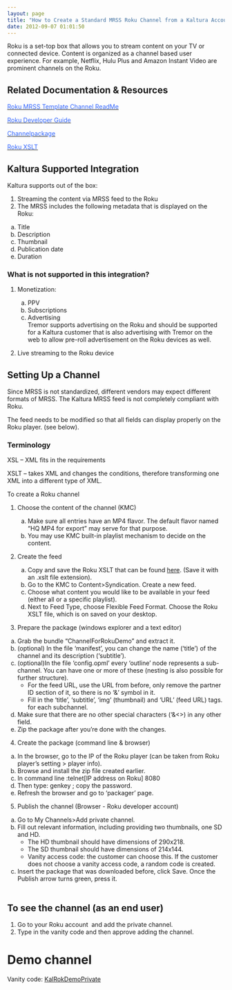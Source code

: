 ```yaml
---
layout: page
title: "How to Create a Standard MRSS Roku Channel from a Kaltura Account "
date: 2012-09-07 01:01:50
---
```


Roku is a set-top box that allows you to stream content on your TV or connected device. Content is organized as a channel based user experience. For example, Netflix, Hulu Plus and Amazon Instant Video are prominent channels on the Roku. 

## Related Documentation & Resources

<span style="color: #3366ff;"><a href="http://knowledge.kaltura.com/node/661" target="_blank"><span style="color: #3366ff;">Roku MRSS Template Channel ReadMe</span></a> </span>

<span style="color: #3366ff;"><a href="http://knowledge.kaltura.com/node/657"><span style="color: #3366ff;">Roku Developer Guide</span></a></span>

<span style="color: #3366ff;"><a href="http://knowledge.kaltura.com/node/657"></a><a href="http://knowledge.kaltura.com/node/658" target="_blank"><span style="color: #3366ff;">Channelpackage</span></a></span>

<span style="color: #3366ff;"><a href="http://knowledge.kaltura.com/node/660" target="_blank"><span style="color: #3366ff;">Roku XSLT</span></a></span>

## Kaltura Supported Integration

Kaltura supports out of the box:

1.  Streaming the content via MRSS feed to the Roku
2.  The MRSS includes the following metadata that is displayed on the Roku:
<ol style="list-style-type: lower-alpha;">
  <li>
    Title
  </li>
  <li>
    Description
  </li>
  <li>
    Thumbnail
  </li>
  <li>
    Publication date
  </li>
  <li>
    Duration
  </li>
</ol>

### What is not supported in this integration?

1.  Monetization:<ol style="list-style-type: lower-alpha;">
      <li>
        PPV
      </li>
      <li>
        Subscriptions
      </li>
      <li>
        Advertising<br />Tremor supports advertising on the Roku and should be supported for a Kaltura customer that is also advertising with Tremor on the web to allow pre-roll advertisement on the Roku devices as well. 
      </li>
    </ol>

2.  Live streaming to the Roku device

## Setting Up a Channel

Since MRSS is not standardized, different vendors may expect different formats of MRSS. The Kaltura MRSS feed is not completely compliant with Roku.

The feed needs to be modified so that all fields can display properly on the Roku player. (see below).

### Terminology

XSL – XML fits in the requirements

XSLT – takes XML and changes the conditions, therefore transforming one XML into a different type of XML. 

<p class="mce-procedure">
  To create a Roku channel
</p>

1.  Choose the content of the channel (KMC)<ol style="list-style-type: lower-alpha;">
      <li>
        Make sure all entries have an MP4 flavor. The default flavor named “HQ MP4 for export” may serve for that purpose.
      </li>
      <li>
        You may use KMC built-in playlist mechanism to decide on the content.
      </li>
    </ol>

2.  Create the feed<ol style="list-style-type: lower-alpha;">
      <li>
        Copy and save the Roku XSLT that can be found <a href="http://knowledge.kaltura.com/node/660">here</a><span class="s1">. (Save it with an .xslt file extension).</span>
      </li>
      <li>
        Go to the KMC to Content>Syndication. Create a new feed.
      </li>
      <li>
        Choose what content you would like to be available in your feed (either all or a specific playlist).
      </li>
      <li>
        Next to Feed Type, choose Flexible Feed Format. Choose the Roku XSLT file, which is on saved on your desktop.
      </li>
    </ol>

3.  Prepare the package (windows explorer and a text editor)
<ol style="list-style-type: lower-alpha;">
  <li>
    Grab the bundle “ChannelForRokuDemo” and extract it.
  </li>
  <li>
    (optional) In the file ‘manifest’, you can change the name (‘title’) of the channel and its description (‘subtitle’).
  </li>
  <li>
    (optional)In the file ‘config.opml’ every ‘outline’ node represents a sub-channel. You can have one or more of these (nesting is also possible for further structure). <br /><ul>
      <li>
        For the feed URL, use the URL from before, only remove the partner ID section of it, so there is no ‘&’ symbol in it.
      </li>
      <li>
        Fill in the ‘title’, ‘subtitle’, ‘img’ (thumbnail) and ‘URL’ (feed URL) tags. for each subchannel.
      </li>
    </ul>
  </li>
  
  <li>
    Make sure that there are no other special characters (‘&<>) in any other field.
  </li>
  <li>
    Zip the package after you’re done with the changes.
  </li>
</ol>

4.  Create the package (command line & browser)
<ol style="list-style-type: lower-alpha;">
  <li>
    In the browser, go to the IP of the Roku player (can be taken from Roku player’s setting > player info).
  </li>
  <li>
    Browse and install the zip file created earlier.
  </li>
  <li>
    In command line :telnet[IP address on Roku] 8080
  </li>
  <li>
    Then type: genkey ; copy the password.
  </li>
  <li>
    Refresh the browser and go to ‘packager’ page.
  </li>
</ol>

5.  Publish the channel (Browser - Roku developer account)
<ol style="list-style-type: lower-alpha;">
  <li>
    Go to My Channels>Add private channel.
  </li>
  <li>
    Fill out relevant information, including providing two thumbnails, one SD and HD.<br /><ul>
      <li>
        The HD thumbnail should have dimensions of 290x218.
      </li>
      <li>
        The SD thumbnail should have dimensions of 214x144.
      </li>
      <li>
        Vanity access code: the customer can choose this. If the customer does not choose a vanity access code, a random code is created.
      </li>
    </ul>
  </li>
  
  <li>
    Insert the package that was downloaded before, click Save. Once the Publish arrow turns green, press it.<br /><br />
  </li>
</ol>

<h2 class="mce-procedure">
  To see the channel (as an end user)
</h2>

1.  Go to your Roku account  and add the private channel.
2.  Type in the vanity code and then approve adding the channel.

# Demo channel

Vanity code: <a href="https://owner.roku.com/add/KalRokDemoPrivate" target="_BLANK">KalRokDemoPrivate </a>